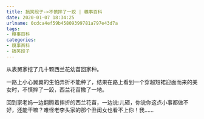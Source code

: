 ```yaml
---
title: 搞笑段子->不慎摔了一跤 | 糗事百科
date: 2020-01-07 18:34:25
urlname: 0cdca4ef59b45809399781a797e43d7a
tags: 
- 糗事百科
categories:
- 糗事百科
- 搞笑段子
---
```

从表舅家挖了几十颗西兰花幼苗回家种。

一路上小心翼翼的生怕弄折不能种了，结果在路上看到一个穿超短裙迎面而来的美女时，不慎摔了一跤，西兰花苗撒了一地。

回到家老妈一边翻腾着摔折的西兰花苗，一边说:儿砸，你说你这点小事都做不好，还能干嘛？难怪老李头家的那个丑闺女也看不上你！我……


